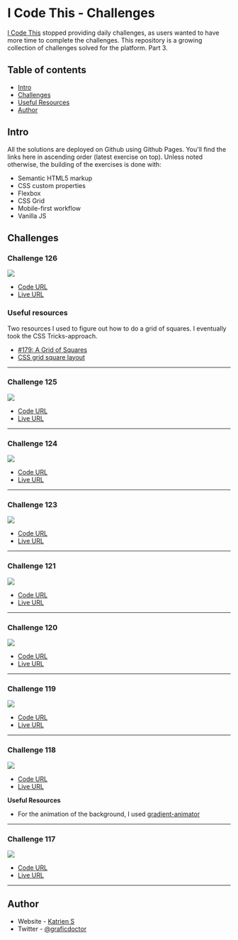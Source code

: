# I Code This - Challenges

[I Code This](https://iCodeThis.com/?ref=Katrien) stopped providing daily challenges, as users wanted to have more time to complete the challenges. This repository is a growing collection of challenges solved for the platform. Part 3.

## Table of contents

- [Intro](#intro)
- [Challenges](#challenges)
- [Useful Resources](#usefulresources)
- [Author](#author)

## Intro

All the solutions are deployed on Github using Github Pages. You'll find the links here in ascending order (latest exercise on top).
Unless noted otherwise, the building of the exercises is done with:

- Semantic HTML5 markup
- CSS custom properties
- Flexbox
- CSS Grid
- Mobile-first workflow
- Vanilla JS

## Challenges

### Challenge 126

![](screenshots/126-social-profile.jpg)

- [Code URL](https://github.com/graficdoctor/icodethis-challenges/tree/main/126-social-profile)
- [Live URL](https://graficdoctor.github.io/icodethis-challenges/126-social-profile)

### Useful resources

Two resources I used to figure out how to do a grid of squares. I eventually took the CSS Tricks-approach.
- [#179: A Grid of Squares](https://css-tricks.com/videos/179-a-grid-of-squares/)
- [CSS grid square layout](https://stackoverflow.com/questions/54927180/css-grid-square-layout)

--- 

### Challenge 125

![](screenshots/125-job-list.jpg)

- [Code URL](https://github.com/graficdoctor/icodethis-challenges/tree/main/125-job-list)
- [Live URL](https://graficdoctor.github.io/icodethis-challenges/125-job-list)

---

### Challenge 124

![](screenshots/124-coming-soon.jpg)

- [Code URL](https://github.com/graficdoctor/icodethis-challenges/tree/main/124-coming-soon)
- [Live URL](https://graficdoctor.github.io/icodethis-challenges/124-coming-soon)

---

### Challenge 123

![](screenshots/123-contraction-timer.jpg)

- [Code URL](https://github.com/graficdoctor/icodethis-challenges/tree/main/123-contraction-timer)
- [Live URL](https://graficdoctor.github.io/icodethis-challenges/123-contraction-timer)

---

### Challenge 121

![](screenshots/121-blog-comps.jpg)

- [Code URL](https://github.com/graficdoctor/icodethis-challenges/tree/main/121-blog-comps)
- [Live URL](https://graficdoctor.github.io/icodethis-challenges/121-blog-comps)

---

### Challenge 120

![](screenshots/120-sync-component.jpg)

- [Code URL](https://github.com/graficdoctor/icodethis-challenges/tree/main/120-sync-component)
- [Live URL](https://graficdoctor.github.io/icodethis-challenges/120-sync-component)

---

### Challenge 119

![](screenshots/119-jo-s-burger-event.jpg)

- [Code URL](https://github.com/graficdoctor/icodethis-challenges/tree/main/119-jo-s-burger-event)
- [Live URL](https://graficdoctor.github.io/icodethis-challenges/119-jo-s-burger-event)

---

### Challenge 118

![](screenshots/118-pricing-table.jpg)

- [Code URL](https://github.com/graficdoctor/icodethis-challenges/tree/main/118-pricing-table)
- [Live URL](https://graficdoctor.github.io/icodethis-challenges/118-pricing-table)

**Useful Resources**

- For the animation of the background, I used [gradient-animator](https://www.gradient-animator.com/)

---

### Challenge 117

![](screenshots/117-movie-card.jpg)

- [Code URL](https://github.com/graficdoctor/icodethis-challenges/tree/main/117-movie-card)
- [Live URL](https://graficdoctor.github.io/icodethis-challenges/117-movie-card)

---

## Author

- Website - [Katrien S](https://www.katriens.be)
- Twitter - [@graficdoctor](https://www.twitter.com/graficdoctor)
